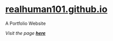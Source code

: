# [realhuman101.github.io](realhuman101.github.io)
A Portfolio Website  
  
*Visit the page **[here](https://realhuman101.github.io)***